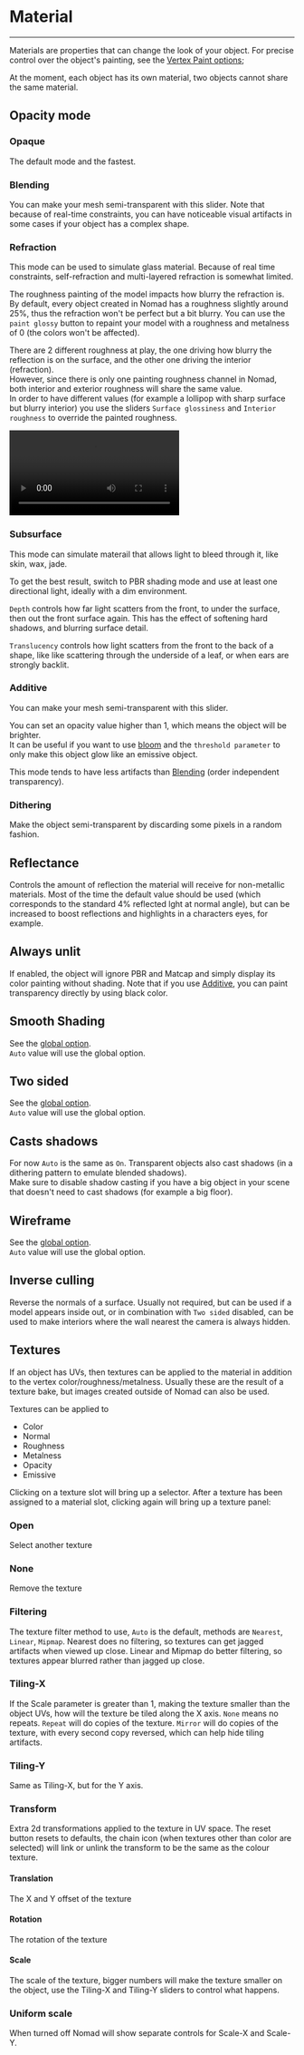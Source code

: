 # Material

---

Materials are properties that can change the look of your object.
For precise control over the object's painting, see the [Vertex Paint options](painting.md);

At the moment, each object has its own material, two objects cannot share the same material.


## Opacity mode

### Opaque
The default mode and the fastest.

### Blending
You can make your mesh semi-transparent with this slider.
Note that because of real-time constraints, you can have noticeable visual artifacts in some cases if your object has a complex shape.

### Refraction
This mode can be used to simulate glass material.
Because of real time constraints, self-refraction and multi-layered refraction is somewhat limited.

The roughness painting of the model impacts how blurry the refraction is.
By default, every object created in Nomad has a roughness slightly around 25%, thus the refraction won't be perfect but a bit blurry.
You can use the `paint glossy` button to repaint your model with a roughness and metalness of 0 (the colors won't be affected).

There are 2 different roughness at play, the one driving how blurry the reflection is on the surface, and the other one driving the interior (refraction).  
However, since there is only one painting roughness channel in Nomad, both interior and exterior roughness will share the same value.  
In order to have different values (for example a lollipop with sharp surface but blurry interior) you use the sliders `Surface glossiness` and `Interior roughness` to override the painted roughness.

![](./videos/refraction.mp4)

### Subsurface
This mode can simulate materail that allows light to bleed through it, like skin, wax, jade.

To get the best result, switch to PBR shading mode and use at least one directional light, ideally with a dim environment.

`Depth` controls how far light scatters from the front, to under the surface, then out the front surface again. This has the effect of softening hard shadows, and blurring surface detail.

`Translucency` controls how light scatters from the front to the back of a shape, like like scattering through the underside of a leaf, or when ears are strongly backlit. 

### Additive
You can make your mesh semi-transparent with this slider.

You can set an opacity value higher than 1, which means the object will be brighter.  
It can be useful if you want to use [bloom](postprocess.md#bloom) and the `threshold parameter` to only make this object glow like an emissive object.

This mode tends to have less artifacts than [Blending](#blending) (order independent transparency).

### Dithering
Make the object semi-transparent by discarding some pixels in a random fashion.

## Reflectance
Controls the amount of reflection the material will receive for non-metallic materials. Most of the time the default value should be used (which corresponds to the standard 4% reflected lght at normal angle), but can be increased to boost reflections and highlights in a characters eyes, for example.

## Always unlit
If enabled, the object will ignore PBR and Matcap and simply display its color painting without shading.
Note that if you use [Additive](#additive), you can paint transparency directly by using black color.

## Smooth Shading
See the [global option](settings.md#smooth-shading).  
`Auto` value will use the global option.

## Two sided
See the [global option](settings.md#two-sided).  
`Auto` value will use the global option.

## Casts shadows
For now `Auto` is the same as `On`.
Transparent objects also cast shadows (in a dithering pattern to emulate blended shadows).  
Make sure to disable shadow casting if you have a big object in your scene that doesn't need to cast shadows (for example a big floor).

## Wireframe
See the [global option](settings.md#wireframe).  
`Auto` value will use the global option.

## Inverse culling
Reverse the normals of a surface. Usually not required, but can be used if a model appears inside out, or in combination with `Two sided` disabled, can be used to make interiors where the wall nearest the camera is always hidden.

## Textures

If an object has UVs, then textures can be applied to the material in addition to the vertex color/roughness/metalness. Usually these are the result of a texture bake, but images created outside of Nomad can also be used.

Textures can be applied to

* Color
* Normal
* Roughness
* Metalness
* Opacity
* Emissive

Clicking on a texture slot will bring up a selector. After a texture has been assigned to a material slot, clicking again will bring up a texture panel:

### Open
Select another texture

### None
Remove the texture

### Filtering
The texture filter method to use, `Auto` is the default, methods are `Nearest`, `Linear`, `Mipmap`. Nearest does no filtering, so textures can get jagged artifacts when viewed up close. Linear and Mipmap do better filtering, so textures appear blurred rather than jagged up close.

### Tiling-X
If the Scale parameter is greater than 1, making the texture smaller than the object UVs, how will the texture be tiled along the X axis. `None` means no repeats. `Repeat` will do copies of the texture. `Mirror` will do copies of the texture, with every second copy reversed, which can help hide tiling artifacts.

### Tiling-Y
Same as Tiling-X, but for the Y axis.

### Transform
Extra 2d transformations applied to the texture in UV space. The reset button resets to defaults, the chain icon (when textures other than color are selected) will link or unlink the transform to be the same as the colour texture.

#### Translation
The X and Y offset of the texture

#### Rotation
The rotation of the texture

#### Scale
The scale of the texture, bigger numbers will make the texture smaller on the object, use the Tiling-X and Tiling-Y sliders to control what happens.

### Uniform scale
When turned off Nomad will show separate controls for Scale-X and Scale-Y.
